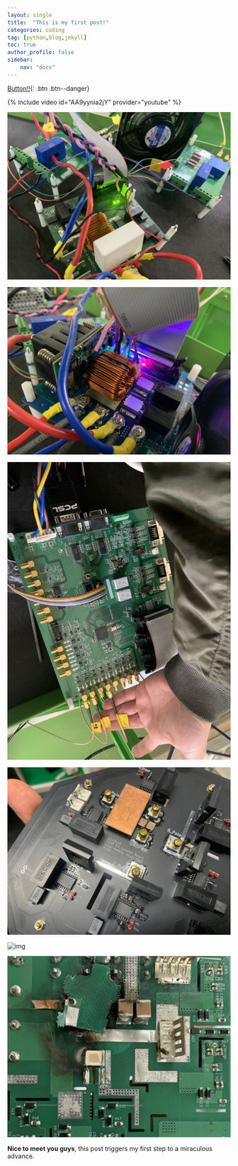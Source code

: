 ```yaml
---
layout: single
title:  "This is my first post!"
categories: coding
tag: [python,blog,jekyll]
toc: true
author_profile: false
sidebar: 
    nav: "docs"
---
```


[Button!!](https://google.com){: .btn .btn--danger}

{% include video id="AA9yynia2jY" provider="youtube" %}

![image-20221209011910157](../images/2022-03-05-first/image-20221209011910157.png)

![image-20221209011959621](../images/2022-03-05-first/image-20221209011959621.png)

![image-20221209012412387](../images/2022-03-05-first/image-20221209012412387.png)

![image-20221209013640460](../images/2022-03-05-first/image-20221209013640460.png)

![img](https://lh3.googleusercontent.com/widafMlDqMvsbjmyxirDnMpSolztfkOtJ34hUmNs19ijT4iRIv2Ow4orQysb9Id_MFoz9KbUI-OEXyqItjURJBS7NTqmIB-s1YdIhSHc2fTbYxApXbBDJbfNY6L_F14dZm04gjgva_CLYFzhpabUQGXMdwNXRZkhrPOj13x9ZKyIlt-sFPl3=w1280)

![image-20221209013020234](../images/2022-03-05-first/image-20221209013020234.png)



**Nice to meet you guys**, this post triggers my first step to a miraculous advance.

